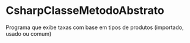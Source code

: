 # CsharpClasseMetodoAbstrato
Programa que exibe taxas com base em tipos de produtos (importado, usado ou comum)
